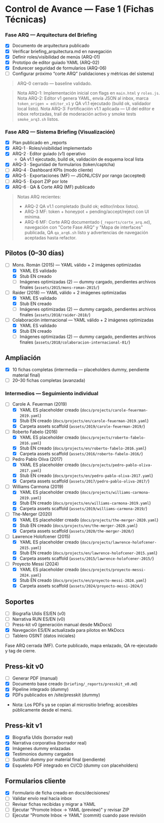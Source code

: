 # Control de Avance — Fase 1 (Fichas Técnicas)

### Fase ARQ — Arquitectura del Briefing

* [x] Documento de arquitectura publicado
* [x] Verificar briefing_arquitectura.md en navegación
* [x] Definir roles/visibilidad de menús (ARQ-01)
* [x] Prototipo de editor guiado YAML (ARQ-02)
* [x] Endurecer seguridad de formularios (ARQ-06)
* [ ] Configurar próximo “corte ARQ” (validaciones y métricas del sistema)

> ARQ-0 cerrado — baseline validado.

> Nota ARQ-1: Implementación inicial con flags en `main.html` y `roles.js`.
> Nota ARQ-2: Editor v1 genera YAML, envía JSON al inbox, marca `token_origen = editor_v1` y QA v1.1 ejecutado (build ok, validador local listo).
> Nota ARQ-3: Fortificación v1.1 aplicada — UI del editor e inbox reforzadas, trail de moderación activo y smoke tests `smoke_arq3.sh` listos.

### Fase ARQ — Sistema Briefing (Visualización)
- [x] Plan publicado en _reports
- [x] ARQ-1 · Roles/visibilidad implementado
- [x] ARQ-2 · Editor guiado (v1) operativo
	- QA v1.1 ejecutado, build ok, validación de esquema local lista
- [x] ARQ-3 · Seguridad de formularios (token/captcha)
- [ ] ARQ-4 · Dashboard KPIs (modo cliente)
- [x] ARQ-5 · Exportaciones (MF) — JSONL/CSV por rango (accepted)
- [ ] ARQ-5 · Export ZIP por lote
- [x] ARQ-6 · QA & Corte ARQ (MF) publicado

> Notas ARQ recientes:
> - ARQ-2 QA v1.1 completado (build ok; editor/inbox listos).
> - ARQ-3 MF: token + honeypot + pending/accept/reject con UI mínima.
> - ARQ-6 MF: Corte ARQ documentado (`_reports/corte_arq.md`), navegación con "Corte Fase ARQ" y "Mapa de interfaces" publicada, QA `qa_arq6.sh` listo y advertencias de navegación aceptadas hasta refactor.

## Pilotos (0–30 días)
- [ ] Mons. Román (2015) — YAML válido + 2 imágenes optimizadas
	- [x] YAML ES validado
	- [x] Stub EN creado
	- [ ] Imágenes optimizadas (2) — dummy cargado, pendientes archivos finales (`assets/2015/mons-roman-2015/`)
- [ ] Raider (2018) — YAML válido + 2 imágenes optimizadas
	- [x] YAML ES validado
	- [x] Stub EN creado
	- [ ] Imágenes optimizadas (2) — dummy cargado, pendientes archivos finales (`assets/2018/raider-2018/`)
- [ ] Colaboración internacional — YAML válido + 2 imágenes optimizadas
	- [x] YAML ES validado
	- [x] Stub EN creado
	- [ ] Imágenes optimizadas (2) — dummy cargado, pendientes archivos finales (`assets/2018/colaboracion-internacional-01/`)

## Ampliación
- [x] 10 fichas completas (intermedia — placeholders dummy, pendiente material final)
- [ ] 20–30 fichas completas (avanzada)

### Intermedios — Seguimiento individual
- [ ] Carole A. Feuerman (2019)
	- [x] YAML ES placeholder creado (`docs/projects/carole-feuerman-2019.yaml`)
	- [x] Stub EN creado (`docs/projects/en/carole-feuerman-2019.yaml`)
	- [x] Carpeta assets scaffold (`assets/2019/carole-feuerman-2019/`)
- [ ] Roberto Fabelo (2016)
	- [x] YAML ES placeholder creado (`docs/projects/roberto-fabelo-2016.yaml`)
	- [x] Stub EN creado (`docs/projects/en/roberto-fabelo-2016.yaml`)
	- [x] Carpeta assets scaffold (`assets/2016/roberto-fabelo-2016/`)
- [ ] Pedro Pablo Oliva (2017)
	- [x] YAML ES placeholder creado (`docs/projects/pedro-pablo-oliva-2017.yaml`)
	- [x] Stub EN creado (`docs/projects/en/pedro-pablo-oliva-2017.yaml`)
	- [x] Carpeta assets scaffold (`assets/2017/pedro-pablo-oliva-2017/`)
- [ ] Williams Carmona (2019)
	- [x] YAML ES placeholder creado (`docs/projects/williams-carmona-2019.yaml`)
	- [x] Stub EN creado (`docs/projects/en/williams-carmona-2019.yaml`)
	- [x] Carpeta assets scaffold (`assets/2019/williams-carmona-2019/`)
- [ ] The-Merger (2020)
	- [x] YAML ES placeholder creado (`docs/projects/the-merger-2020.yaml`)
	- [x] Stub EN creado (`docs/projects/en/the-merger-2020.yaml`)
	- [x] Carpeta assets scaffold (`assets/2020/the-merger-2020/`)
- [ ] Lawrence Holofcener (2015)
	- [x] YAML ES placeholder creado (`docs/projects/lawrence-holofcener-2015.yaml`)
	- [x] Stub EN creado (`docs/projects/en/lawrence-holofcener-2015.yaml`)
	- [x] Carpeta assets scaffold (`assets/2015/lawrence-holofcener-2015/`)
- [ ] Proyecto Messi (2024)
	- [x] YAML ES placeholder creado (`docs/projects/proyecto-messi-2024.yaml`)
	- [x] Stub EN creado (`docs/projects/en/proyecto-messi-2024.yaml`)
	- [x] Carpeta assets scaffold (`assets/2024/proyecto-messi-2024/`)

## Soportes
- [ ] Biografía Uldis ES/EN (v0)
- [ ] Narrativa RUN ES/EN (v0)
- [ ] Press-kit v0 (generación manual desde MkDocs)
- [x] Navegación ES/EN actualizada para pilotos en MkDocs
- [ ] Tablero OSINT (datos iniciales)

Fase ARQ cerrada (MF). Corte publicado, mapa enlazado, QA re-ejecutado y tag de cierre.

## Press-kit v0
- [ ] Generar PDF (manual)
- [x] Documento base creado (`briefing/_reports/presskit_v0.md`)
- [x] Pipeline integrado (dummy)
- [x] PDFs publicados en /site/presskit (dummy)
- Nota: Los PDFs ya se copian al micrositio briefing; accesibles públicamente desde el menú.

## Press-kit v1
- [x] Biografía Uldis (borrador real)
- [x] Narrativa corporativa (borrador real)
- [x] Imágenes dummy enlazadas
- [x] Testimonios dummy cargados
- [ ] Sustituir dummy por material final (pendiente)
- [x] Esqueleto PDF integrado en CI/CD (dummy con placeholders)

## Formularios cliente
- [x] Formulario de ficha creado en docs/decisiones/
- [ ] Validar envío real hacia inbox
- [ ] Revisar fichas recibidas y migrar a YAML
- [ ] Ejecutar "Promote Inbox → YAML (preview)" y revisar ZIP
- [ ] Ejecutar "Promote Inbox → YAML" (commit) cuando pase revisión
